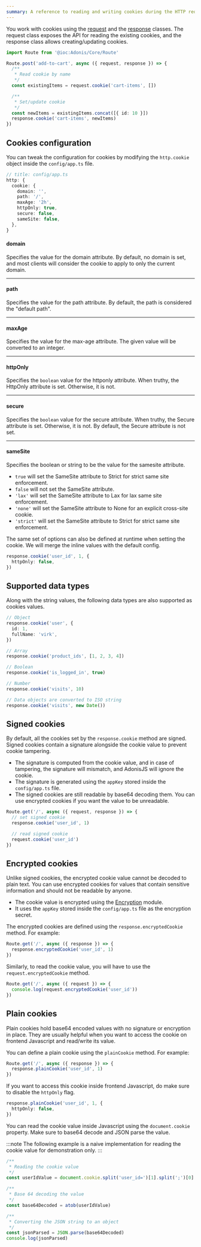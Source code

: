 ```yaml
---
summary: A reference to reading and writing cookies during the HTTP requests.
---
```


You work with cookies using the [request](./request.md) and the [response](./response.md) classes. The request class exposes the API for reading the existing cookies, and the response class allows creating/updating cookies.

```ts
import Route from '@ioc:Adonis/Core/Route'

Route.post('add-to-cart', async ({ request, response }) => {
  /**
   * Read cookie by name
   */
  const existingItems = request.cookie('cart-items', [])

  /**
   * Set/update cookie
   */
  const newItems = existingItems.concat([{ id: 10 }])
  response.cookie('cart-items', newItems)
})
```

## Cookies configuration

You can tweak the configuration for cookies by modifying the `http.cookie` object inside the `config/app.ts` file.

```ts
// title: config/app.ts
http: {
  cookie: {
    domain: '',
    path: '/',
    maxAge: '2h',
    httpOnly: true,
    secure: false,
    sameSite: false,
  },
}
```

#### domain

Specifies the value for the domain attribute. By default, no domain is set, and most clients will consider the cookie to apply to only the current domain.

---

#### path

Specifies the value for the path attribute. By default, the path is considered the "default path".

---

#### maxAge

Specifies the value for the max-age attribute. The given value will be converted to an integer.

---

#### httpOnly

Specifies the `boolean` value for the httponly attribute. When truthy, the HttpOnly attribute is set. Otherwise, it is not.

---

#### secure

Specifies the `boolean` value for the secure attribute. When truthy, the Secure attribute is set. Otherwise, it is not. By default, the Secure attribute is not set.

---

#### sameSite

Specifies the boolean or string to be the value for the samesite attribute.

  - `true` will set the SameSite attribute to Strict for strict same site enforcement.
  - `false` will not set the SameSite attribute.
  - `'lax'` will set the SameSite attribute to Lax for lax same site enforcement.
  - `'none'` will set the SameSite attribute to None for an explicit cross-site cookie.
  - `'strict'` will set the SameSite attribute to Strict for strict same site enforcement.

The same set of options can also be defined at runtime when setting the cookie. We will merge the inline values with the default config.

```ts
response.cookie('user_id', 1, {
  httpOnly: false,
})
```

## Supported data types

Along with the string values, the following data types are also supported as cookies values.

```ts
// Object
response.cookie('user', {
  id: 1,
  fullName: 'virk',
})

// Array
response.cookie('product_ids', [1, 2, 3, 4])

// Boolean
response.cookie('is_logged_in', true)

// Number
response.cookie('visits', 10)

// Data objects are converted to ISO string
response.cookie('visits', new Date())
```

## Signed cookies

By default, all the cookies set by the `response.cookie` method are signed. Signed cookies contain a signature alongside the cookie value to prevent cookie tampering.

- The signature is computed from the cookie value, and in case of tampering, the signature will mismatch, and AdonisJS will ignore the cookie.
- The signature is generated using the `appKey` stored inside the `config/app.ts` file.
- The signed cookies are still readable by base64 decoding them. You can use encrypted cookies if you want the value to be unreadable.

```ts
Route.get('/', async ({ request, response }) => {
  // set signed cookie
  response.cookie('user_id', 1)

  // read signed cookie
  request.cookie('user_id')
})
```

## Encrypted cookies

Unlike signed cookies, the encrypted cookie value cannot be decoded to plain text. You can use encrypted cookies for values that contain sensitive information and should not be readable by anyone.

- The cookie value is encrypted using the [Encryption](./../security/encryption.md) module.
- It uses the `appKey` stored inside the `config/app.ts` file as the encryption secret.

The encrypted cookies are defined using the `response.encryptedCookie` method. For example:

```ts
Route.get('/', async ({ response }) => {
  response.encryptedCookie('user_id', 1)
})
```

Similarly, to read the cookie value, you will have to use the `request.encryptedCookie` method.

```ts
Route.get('/', async ({ request }) => {
  console.log(request.encryptedCookie('user_id'))
})
```

## Plain cookies

Plain cookies hold base64 encoded values with no signature or encryption in place. They are usually helpful when you want to access the cookie on frontend Javascript and read/write its value.

You can define a plain cookie using the `plainCookie` method. For example:

```ts
Route.get('/', async ({ response }) => {
  response.plainCookie('user_id', 1)
})
```

If you want to access this cookie inside frontend Javascript, do make sure to disable the `httpOnly` flag.

```ts
response.plainCookie('user_id', 1, {
  httpOnly: false,
})
```

You can read the cookie value inside Javascript using the `document.cookie` property. Make sure to base64 decode and JSON parse the value.

:::note
The following example is a naive implementation for reading the cookie value for demonstration only.
:::

```js
/**
 * Reading the cookie value
 */
const userIdValue = document.cookie.split('user_id=')[1].split(';')[0]

/**
 * Base 64 decoding the value
 */
const base64Decoded = atob(userIdValue)

/**
 * Converting the JSON string to an object
 */
const jsonParsed = JSON.parse(base64Decoded)
console.log(jsonParsed)
```
